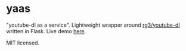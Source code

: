 yaas
====

"youtube-dl as a service". Lightweight wrapper around [rg3/youtube-dl](https://github.com/rg3/youtube-dl) written in Flask. Live demo [here](http://yaas.natan.la).

MIT licensed.
